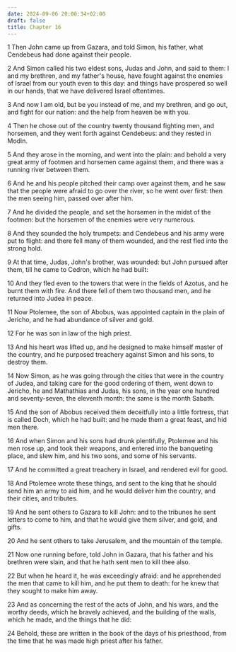```yaml
---
date: 2024-09-06 20:00:34+02:00
draft: false
title: Chapter 16
---
```




1 Then John came up from Gazara, and told Simon, his father, what Cendebeus had done against their people.

2 And Simon called his two eldest sons, Judas and John, and said to them: I and my brethren, and my father's house, have fought against the enemies of Israel from our youth even to this day: and things have prospered so well in our hands, that we have delivered Israel oftentimes.

3 And now I am old, but be you instead of me, and my brethren, and go out, and fight for our nation: and the help from heaven be with you.

4 Then he chose out of the country twenty thousand fighting men, and horsemen, and they went forth against Cendebeus: and they rested in Modin.

5 And they arose in the morning, and went into the plain: and behold a very great army of footmen and horsemen came against them, and there was a running river between them.

6 And he and his people pitched their camp over against them, and he saw that the people were afraid to go over the river, so he went over first: then the men seeing him, passed over after him.

7 And he divided the people, and set the horsemen in the midst of the footmen: but the horsemen of the enemies were very numerous.

8 And they sounded the holy trumpets: and Cendebeus and his army were put to flight: and there fell many of them wounded, and the rest fled into the strong hold.

9 At that time, Judas, John's brother, was wounded: but John pursued after them, till he came to Cedron, which he had built:

10 And they fled even to the towers that were in the fields of Azotus, and he burnt them with fire. And there fell of them two thousand men, and he returned into Judea in peace.

11 Now Ptolemee, the son of Abobus, was appointed captain in the plain of Jericho, and he had abundance of silver and gold.

12 For he was son in law of the high priest.

13 And his heart was lifted up, and he designed to make himself master of the country, and he purposed treachery against Simon and his sons, to destroy them.

14 Now Simon, as he was going through the cities that were in the country of Judea, and taking care for the good ordering of them, went down to Jericho, he and Mathathias and Judas, his sons, in the year one hundred and seventy-seven, the eleventh month: the same is the month Sabath.

15 And the son of Abobus received them deceitfully into a little fortress, that is called Doch, which he had built: and he made them a great feast, and hid men there.

16 And when Simon and his sons had drunk plentifully, Ptolemee and his men rose up, and took their weapons, and entered into the banqueting place, and slew him, and his two sons, and some of his servants.

17 And he committed a great treachery in Israel, and rendered evil for good.

18 And Ptolemee wrote these things, and sent to the king that he should send him an army to aid him, and he would deliver him the country, and their cities, and tributes.

19 And he sent others to Gazara to kill John: and to the tribunes he sent letters to come to him, and that he would give them silver, and gold, and gifts.

20 And he sent others to take Jerusalem, and the mountain of the temple.

21 Now one running before, told John in Gazara, that his father and his brethren were slain, and that he hath sent men to kill thee also.

22 But when he heard it, he was exceedingly afraid: and he apprehended the men that came to kill him, and he put them to death: for he knew that they sought to make him away.

23 And as concerning the rest of the acts of John, and his wars, and the worthy deeds, which he bravely achieved, and the building of the walls, which he made, and the things that he did:

24 Behold, these are written in the book of the days of his priesthood, from the time that he was made high priest after his father.

